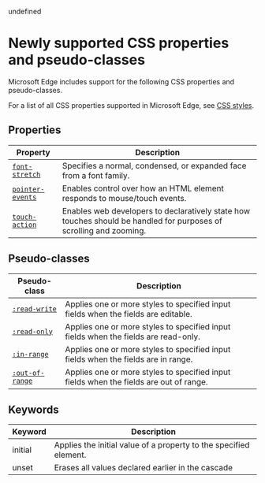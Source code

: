 undefined
# Newly supported CSS properties and pseudo-classes

Microsoft Edge includes support for the following CSS properties and pseudo-classes.

For a list of all CSS properties supported in Microsoft Edge, see [CSS styles](https://developer.microsoft.com/en-us/microsoft-edge/platform/documentation/apireference/cssstyles/).


## Properties

| Property  | Description | 
|-------------|-----------------|
[`font-stretch`](https://msdn.microsoft.com/library/jj127324(v=vs.85).aspx) | Specifies a normal, condensed, or expanded face from a font family.
[`pointer-events`](https://msdn.microsoft.com/library/ff972269(v=vs.85).aspx) | Enables control over how an HTML element responds to mouse/touch events. 
[`touch-action`](https://msdn.microsoft.com/library/windows/apps/Hh767313.aspx) | Enables web developers to declaratively state how touches should be handled for purposes of scrolling and zooming.


## Pseudo-classes

| Pseudo-class  | Description | 
|-------------|-----------------|
[`:read-write`](https://msdn.microsoft.com/library/mt574723(v=vs.85).aspx) | Applies one or more styles to specified input fields when the fields are editable.
[`:read-only`](https://msdn.microsoft.com/library/mt574722(v=vs.85).aspx) | Applies one or more styles to specified input fields when the fields are read-only.
[`:in-range`](https://msdn.microsoft.com/library/mt574720(v=vs.85).aspx) | Applies one or more styles to specified input fields when the fields are in range.
[`:out-of-range`](https://msdn.microsoft.com/library/mt574721(v=vs.85).aspx) | Applies one or more styles to specified input fields when the fields are out of range.

## Keywords
| Keyword  | Description | 
|-------------|-----------------|
initial | Applies the initial value of a property to the specified element.
unset | Erases all values declared earlier in the cascade
